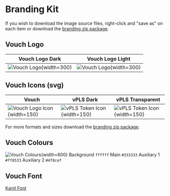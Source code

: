 # Branding Kit

If you wish to download the image source files, right-click and "save as" on each item or download the [branding zip package](/downloads/branding/vouch_branding.zip).

## Vouch Logo

| Vouch Logo Dark | Vouch Logo Light |
| --- | --- |
|![Vouch Logo ](/downloads/branding/VouchFullDark.png){width=300} |![Vouch Logo ](/downloads/branding/VouchFullLight.png){width=300} |

## Vouch Icons (svg)

| Vouch| vPLS Dark | vPLS Transparent |
| --- | --- | --- |
|![Vouch Logo Icon](/downloads/branding/VouchLogoT.svg){width=150} |![vPLS Token Icon](/downloads/branding/vPLS.svg){width=150} |![vPLS Token Icon](/downloads/branding/vPLS_trans.svg){width=150}|

For more formats and sizes download the [branding zip package](/downloads/branding/vouch_branding.zip).


## Vouch Colours

![Vouch Colours](/downloads/branding/Colours.png){width=600}
Background `ffffff`     Main `#333333`      Auxiliary 1 `#ff8533`       Auxiliary 2 `#4f8cef`


## Vouch Font
[Kanit Font](/downloads/branding/Kanit.ttf)








